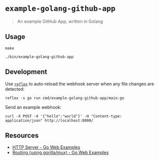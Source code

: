 # `example-golang-github-app`
> An example GitHub App, written in Golang

## Usage

```shell
make

./bin/example-golang-github-app
```

## Development

Use [`reflex`](https://github.com/cespare/reflex) to auto-reload the webhook server when any file changes are detected:

```shell
reflex -s go run cmd/example-golang-github-app/main.go
```

Send an example webhook:

```shell
curl -X POST -d '{"hello":"world"}' -H "Content-type: application/json" http://localhost:8000/
```

## Resources

- [HTTP Server - Go Web Examples](https://gowebexamples.com/http-server/)
- [Routing (using gorilla/mux) - Go Web Examples](https://gowebexamples.com/routes-using-gorilla-mux/)
